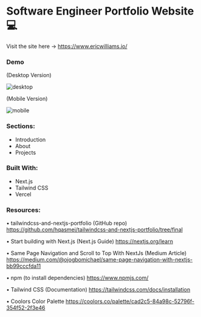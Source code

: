 # Software Engineer Portfolio Website 💻

Visit the site here → https://www.ericwilliams.io/

### Demo

(Desktop Version)

![desktop](https://github.com/user-attachments/assets/f2fd922e-8d79-4185-ab6d-81b6446abd9f)

(Mobile Version)

![mobile](https://github.com/user-attachments/assets/c26e1379-530d-4507-ad5f-ffdfb893e289)


### Sections:

- Introduction
- About
- Projects

### Built With:

- Next.js
- Tailwind CSS
- Vercel

### Resources:

• tailwindcss-and-nextjs-portfolio (GitHub repo)
https://github.com/hqasmei/tailwindcss-and-nextjs-portfolio/tree/final

• Start building with Next.js (Next.js Guide)
https://nextjs.org/learn

• Same Page Navigation and Scroll to Top With NextJs (Medium Article)
https://medium.com/@ojogbomichael/same-page-navigation-with-nextjs-bb99cccfda11

• npm (to install dependencies)
https://www.npmjs.com/

• Tailwind CSS (Documentation)
https://tailwindcss.com/docs/installation

• Coolors Color Palette
https://coolors.co/palette/cad2c5-84a98c-52796f-354f52-2f3e46
